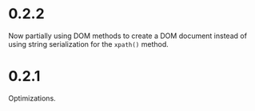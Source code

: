 0.2.2
=====

Now partially using DOM methods to create a DOM document instead of using string
serialization for the `xpath()` method.


0.2.1
=====

Optimizations.
